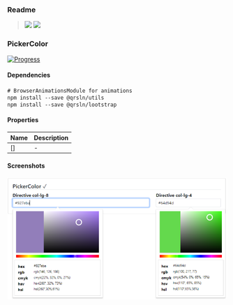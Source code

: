 ### Readme

> [![](https://img.shields.io/badge/Main-readme-white)](../../readme.md)
> [![](https://img.shields.io/badge/usage-orange)](usage.md)

### PickerColor

[![Progress](https://img.shields.io/badge/Demo-blue)](https://krsln.github.io/NgLootBox/Beta/PickerColor)

#### Dependencies
```shell
# BrowserAnimationsModule for animations
npm install --save @qrsln/utils
npm install --save @qrsln/lootstrap

```

#### Properties

| Name | Description |
|------|-------------|
| []   | -           |

#### Screenshots

![](../../../../Images/Screenshots/PickerColor_2021-08-12.png "PickerColor")
